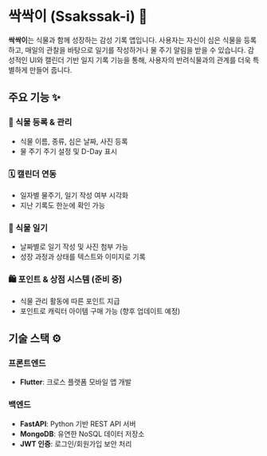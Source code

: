# 싹싹이 (Ssakssak-i) 🌱

**싹싹이**는 식물과 함께 성장하는 감성 기록 앱입니다. 사용자는 자신이 심은 식물을 등록하고, 매일의 관찰을 바탕으로 일기를 작성하거나 물 주기 알림을 받을 수 있습니다. 감성적인 UI와 캘린더 기반 일지 기록 기능을 통해, 사용자의 반려식물과의 관계를 더욱 특별하게 만들어 줍니다.

## 주요 기능 ✨

### 🌿 식물 등록 & 관리
- 식물 이름, 종류, 심은 날짜, 사진 등록
- 물 주기 주기 설정 및 D-Day 표시

### 🗓️ 캘린더 연동
- 일자별 물주기, 일기 작성 여부 시각화
- 지난 기록도 한눈에 확인 가능

### 📔 식물 일기
- 날짜별로 일기 작성 및 사진 첨부 가능
- 성장 과정과 상태를 텍스트와 이미지로 기록

### 🛍️ 포인트 & 상점 시스템 (준비 중)
- 식물 관리 활동에 따른 포인트 지급
- 포인트로 캐릭터 아이템 구매 가능 (향후 업데이트 예정)

## 기술 스택 ⚙️

### 프론트엔드
- **Flutter**: 크로스 플랫폼 모바일 앱 개발

### 백엔드
- **FastAPI**: Python 기반 REST API 서버
- **MongoDB**: 유연한 NoSQL 데이터 저장소
- **JWT 인증**: 로그인/회원가입 보안 처리
